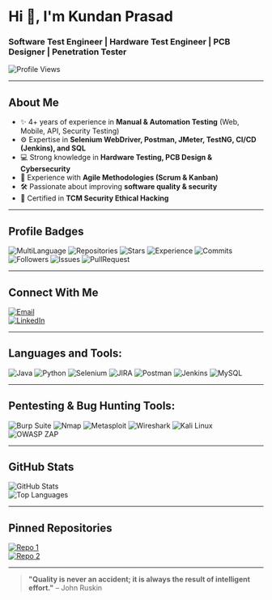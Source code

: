 # Hi 👋, I'm Kundan Prasad

### **Software Test Engineer | Hardware Test Engineer | PCB Designer | Penetration Tester**

![Profile Views](https://komarev.com/ghpvc/?username=kundan006&label=Profile%20views&color=0e75b6&style=flat)

---
## **About Me**

- ✨ 4+ years of experience in **Manual & Automation Testing** (Web, Mobile, API, Security Testing)
- ⚙️ Expertise in **Selenium WebDriver, Postman, JMeter, TestNG, CI/CD (Jenkins), and SQL**
- 💻 Strong knowledge in **Hardware Testing, PCB Design & Cybersecurity**
- 🔄 Experience with **Agile Methodologies (Scrum & Kanban)**
- 🛠️ Passionate about improving **software quality & security**
- 🔎 Certified in **TCM Security Ethical Hacking**

---
## **Profile Badges**

![MultiLanguage](https://img.shields.io/badge/MultiLanguage-14pt-purple)
![Repositories](https://img.shields.io/badge/Repositories-52pt-blue)
![Stars](https://img.shields.io/badge/Stars-38pt-yellow)
![Experience](https://img.shields.io/badge/Experience-26pt-green)
![Commits](https://img.shields.io/badge/Commits-174pt-orange)
![Followers](https://img.shields.io/badge/Followers-10pt-blue)
![Issues](https://img.shields.io/badge/Issues-2pt-red)
![PullRequest](https://img.shields.io/badge/PullRequest-2pt-lightgrey)

---

## **Connect With Me**
[![Email](https://img.shields.io/badge/Email-D14836?style=for-the-badge&logo=gmail&logoColor=white)](mailto:prasad.kundan661@gmail.com)  
[![LinkedIn](https://img.shields.io/badge/LinkedIn-0077B5?style=for-the-badge&logo=linkedin&logoColor=white)](https://www.linkedin.com/in/kundanprasad006/)
 

---
## **Languages and Tools:**

![Java](https://img.shields.io/badge/Java-ED8B00?style=for-the-badge&logo=openjdk&logoColor=white)
![Python](https://img.shields.io/badge/Python-3776AB?style=for-the-badge&logo=python&logoColor=white)
![Selenium](https://img.shields.io/badge/Selenium-43B02A?style=for-the-badge&logo=selenium&logoColor=white)
![JIRA](https://img.shields.io/badge/JIRA-0052CC?style=for-the-badge&logo=jira&logoColor=white)
![Postman](https://img.shields.io/badge/Postman-FF6C37?style=for-the-badge&logo=postman&logoColor=white)
![Jenkins](https://img.shields.io/badge/Jenkins-D24939?style=for-the-badge&logo=jenkins&logoColor=white)
![MySQL](https://img.shields.io/badge/MySQL-4479A1?style=for-the-badge&logo=mysql&logoColor=white)

---
## **Pentesting & Bug Hunting Tools:**

![Burp Suite](https://img.shields.io/badge/Burp%20Suite-FF6C37?style=for-the-badge&logo=burp-suite&logoColor=white)
![Nmap](https://img.shields.io/badge/Nmap-0F83D6?style=for-the-badge&logo=nmap&logoColor=white)
![Metasploit](https://img.shields.io/badge/Metasploit-0081C6?style=for-the-badge&logo=metasploit&logoColor=white)
![Wireshark](https://img.shields.io/badge/Wireshark-1679A7?style=for-the-badge&logo=wireshark&logoColor=white)
![Kali Linux](https://img.shields.io/badge/Kali%20Linux-557C94?style=for-the-badge&logo=kali-linux&logoColor=white)
![OWASP ZAP](https://img.shields.io/badge/OWASP%20ZAP-000000?style=for-the-badge&logo=owasp&logoColor=white)

---
## **GitHub Stats**
![GitHub Stats](https://github-readme-stats.vercel.app/api?username=kundan006&show_icons=true&theme=radical)  
![Top Languages](https://github-readme-stats.vercel.app/api/top-langs/?username=kundan006&layout=compact&theme=radical)

---
## **Pinned Repositories**

[![Repo 1](https://github-readme-stats.vercel.app/api/pin/?username=kundan006&repo=Handling_UI_in-formValidaton&theme=radical)](https://github.com/kundan006/Handling_UI_in-formValidaton)  
[![Repo 2](https://github-readme-stats.vercel.app/api/pin/?username=kundan006&repo=hardware-testing&theme=radical)](https://github.com/kundan006/hardware-testing)  

---
> **"Quality is never an accident; it is always the result of intelligent effort."** – John Ruskin


